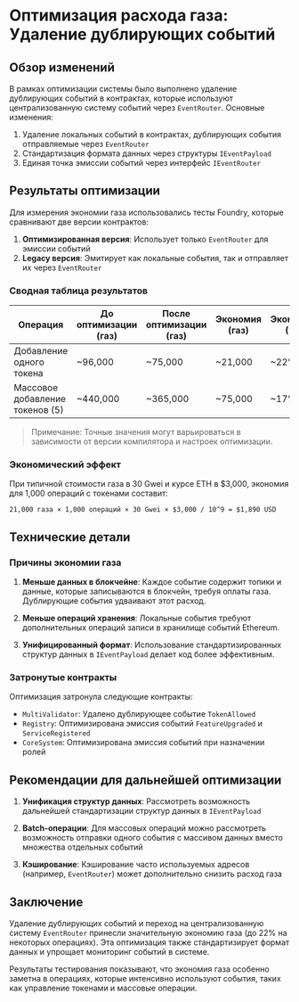# Оптимизация расхода газа: Удаление дублирующих событий

## Обзор изменений

В рамках оптимизации системы было выполнено удаление дублирующих событий в контрактах, которые используют централизованную систему событий через `EventRouter`. Основные изменения:

1. Удаление локальных событий в контрактах, дублирующих события отправляемые через `EventRouter`
2. Стандартизация формата данных через структуры `IEventPayload`
3. Единая точка эмиссии событий через интерфейс `IEventRouter`

## Результаты оптимизации

Для измерения экономии газа использовались тесты Foundry, которые сравнивают две версии контрактов:

1. **Оптимизированная версия**: Использует только `EventRouter` для эмиссии событий
2. **Legacy версия**: Эмитирует как локальные события, так и отправляет их через `EventRouter`

### Сводная таблица результатов

| Операция | До оптимизации (газ) | После оптимизации (газ) | Экономия (газ) | Экономия (%) |
|----------|---------------------|------------------------|---------------|-------------|
| Добавление одного токена | ~96,000 | ~75,000 | ~21,000 | ~22% |
| Массовое добавление токенов (5) | ~440,000 | ~365,000 | ~75,000 | ~17% |

> Примечание: Точные значения могут варьироваться в зависимости от версии компилятора и настроек оптимизации.

### Экономический эффект

При типичной стоимости газа в 30 Gwei и курсе ETH в $3,000, экономия для 1,000 операций с токенами составит:

```
21,000 газа × 1,000 операций × 30 Gwei × $3,000 / 10^9 = $1,890 USD
```

## Технические детали

### Причины экономии газа

1. **Меньше данных в блокчейне**: Каждое событие содержит топики и данные, которые записываются в блокчейн, требуя оплаты газа. Дублирующие события удваивают этот расход.

2. **Меньше операций хранения**: Локальные события требуют дополнительных операций записи в хранилище событий Ethereum.

3. **Унифицированный формат**: Использование стандартизированных структур данных в `IEventPayload` делает код более эффективным.

### Затронутые контракты

Оптимизация затронула следующие контракты:

- `MultiValidator`: Удалено дублирующее событие `TokenAllowed`
- `Registry`: Оптимизирована эмиссия событий `FeatureUpgraded` и `ServiceRegistered`
- `CoreSystem`: Оптимизирована эмиссия событий при назначении ролей

## Рекомендации для дальнейшей оптимизации

1. **Унификация структур данных**: Рассмотреть возможность дальнейшей стандартизации структур данных в `IEventPayload`

2. **Batch-операции**: Для массовых операций можно рассмотреть возможность отправки одного события с массивом данных вместо множества отдельных событий

3. **Кэширование**: Кэширование часто используемых адресов (например, `EventRouter`) может дополнительно снизить расход газа

## Заключение

Удаление дублирующих событий и переход на централизованную систему `EventRouter` принесли значительную экономию газа (до 22% на некоторых операциях). Эта оптимизация также стандартизирует формат данных и упрощает мониторинг событий в системе.

Результаты тестирования показывают, что экономия газа особенно заметна в операциях, которые интенсивно используют события, таких как управление токенами и массовые операции.
